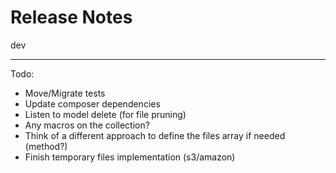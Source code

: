 # Release Notes

dev
___

Todo:
- Move/Migrate tests
- Update composer dependencies
- Listen to model delete (for file pruning)
- Any macros on the collection?
- Think of a different approach to define the files array if needed (method?)
- Finish temporary files implementation (s3/amazon)
